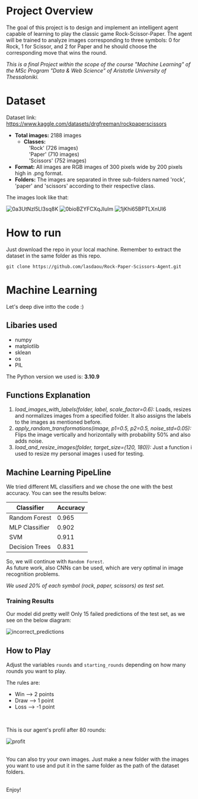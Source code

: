 # Project Overview
The goal of this project is to design and implement an intelligent agent capable of learning to play the classic game Rock-Scissor-Paper. The agent will be trained to analyze images corresponding to three symbols: 0 for Rock, 1 for Scissor, and 2 for Paper and he should choose the corresponding move that wins the round.<br>

*This is a final Project within the scope of the course "Machine Learning" of the MSc Program "Data &amp; Web Science" of Aristotle University of Thessaloniki.*

# Dataset

Dataset link: https://www.kaggle.com/datasets/drgfreeman/rockpaperscissors <br>

* **Total images:** 2188 images
  * **Classes:** <br>
          &emsp;'Rock' (726 images) <br>
          &emsp;'Paper' (710 images) <br>
          &emsp;'Scissors' (752 images) <br>
* **Format:** All images are RGB images of 300 pixels wide by 200 pixels high in .png format.
* **Folders:** The images are separated in three sub-folders named 'rock', 'paper' and 'scissors' according to their respective class.
     

The images look like that:

![0a3UtNzl5Ll3sq8K](https://github.com/lasdaou/Rock-Paper-Scissors-Agent/assets/68003038/7cf0a903-d23b-445d-a009-df30c5749d1a)  ![0bioBZYFCXqJIulm](https://github.com/lasdaou/Rock-Paper-Scissors-Agent/assets/68003038/1ceb41cd-4dfd-47bf-836a-d6546c8f9baf)  ![1jKhi65BPTLXnUI6](https://github.com/lasdaou/Rock-Paper-Scissors-Agent/assets/68003038/c40ba7b4-a317-40c6-9bea-739a188512f4)

# How to run

Just download the repo in your local machine. Remember to extract the dataset in the same folder as this repo.<br>

`git clone https://github.com/lasdaou/Rock-Paper-Scissors-Agent.git`

# Machine Learning
Let's deep dive intto the code :)

## Libaries used

* numpy
* matplotlib
* sklean
* os
* PIL

The Python version we used is: **3.10.9** 

## Functions Explanation

1. *load_images_with_labels(folder, label, scale_factor=0.6):* Loads, resizes and normalizes images from a specified folder. It also assigns the labels to the images as mentioned before.
2. *apply_random_transformations(image, p1=0.5, p2=0.5, noise_std=0.05):* Flips the image vertically and horizontally with probability 50% and also adds noise.
3. *load_and_resize_images(folder, target_size=(120, 180)):* Just a function i used to resize my personal images i used for testing.

## Machine Learning PipeLline

We tried different ML classifiers and we chose the one with the best accuracy. You can see the results below:

| Classifier | Accuracy |
| ---------- | :--------- |
| Random Forest | 0.965 |
| MLP Classifier | 0.902 |
| SVM | 0.911 |
| Decision Trees | 0.831 |

So, we will continue with `Random Forest`. <br>
As future work, also CNNs can be used, which are very optimal in image recognition problems.

*We used 20% of each symbol (rock, paper, scissors) as test set.*

<h3>Training Results</h3>
Our model did pretty well! Only 15 failed predictions of the test set, as we see on the below diagram:

![incorrect_predictions](https://github.com/lasdaou/Rock-Paper-Scissors-Agent/assets/68003038/c8ab88fa-9edd-4a6d-83e3-c91782d7ebab)

## How to Play

Adjust the variables `rounds` and `starting_rounds` depending on how many rounds you want to play.

The rules are:

* Win --> 2 points
* Draw --> 1 point
* Loss --> -1 point
<br>

This is our agent's profil after 80 rounds:

![profit](https://github.com/lasdaou/Rock-Paper-Scissors-Agent/assets/68003038/d6018a91-15c8-4ce3-9ac8-c161ef969df3)
<br>
<br>


You can also try your own images. Just make a new folder with the images you want to use and put it in the same folder as the path of the dataset folders.

<br>
Enjoy!


